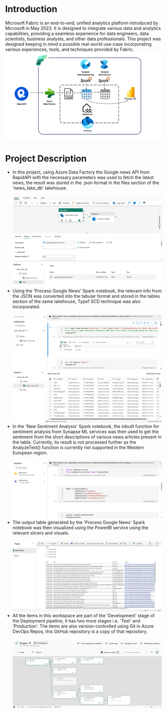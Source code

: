 # Introduction 
Microsoft Fabric is an end-to-end, unified analytics platform introduced by Microsoft in May 2023. It is designed to integrate various data and analytics capabilities, providing a seamless experience for data engineers, data scientists, business analysts, and other data professionals. This project was designed keeping in mind a possible real-world use-case incorporating various experiences, tools, and techniques provided by Fabric.
<img src='./project_pictures/project_diagram.PNG' alt="Project Diagram">

# Project Description
<ul>
  <li>In this project, using Azure Data Factory the Google news API from RapidAPI with the necessary parameters was used to fetch the latest news, the result was stored in the .json format in the files section of the 'news_lake_db' lakehouse.</li>
<br>
<img src='./project_pictures/pipeline_ss.png' alt="pipeline">
<img src='./project_pictures/lakehouse_ss1.png' alt="lakehouse_file">
<br>
<li>Using the 'Process Google News' Spark notebook, the relevant info from the JSON was converted into the tabular format and stored in the tables section of the same lakehouse, Type1 SCD technique was also incorporated.</li>
<br>
<img src='./project_pictures/notebook_ss1.png' alt="notebook">
<img src='./project_pictures/lakehouse_ss2.png' alt="lakehouse_table">
<br>
<li>In the 'New Sentiment Analysis' Spark notebook, the inbuilt function for sentiment analysis from Synapse ML services was then used to get the sentiment from the short descriptions of various news articles present in the table. Currently, its result is not processed further as the AnalyzeText() function is currently not supported in the Western European region.</li>
<br>
<img src='./project_pictures/notebook_ss2.png' alt="sentiment_notebook">
<br>
<li>The output table generated by the 'Process Google News' Spark notebook was then visualized using the PowerBI service using the relevant slicers and visuals.</li>
<br>
<img src='./project_pictures/pbi_ss.png' alt="PowerBI">
<br>
<li>All the items in this workspace are part of the 'Development' stage of the Deployment pipeline, it has two more stages i.e. 'Test' and 'Production'. The items are also version-controlled using Git in Azure DevOps Repos, this GitHub repository is a copy of that repository.</li>
<br>
<img src='./project_pictures/lineage_ss.png' alt="lineage_view">
</ul>
